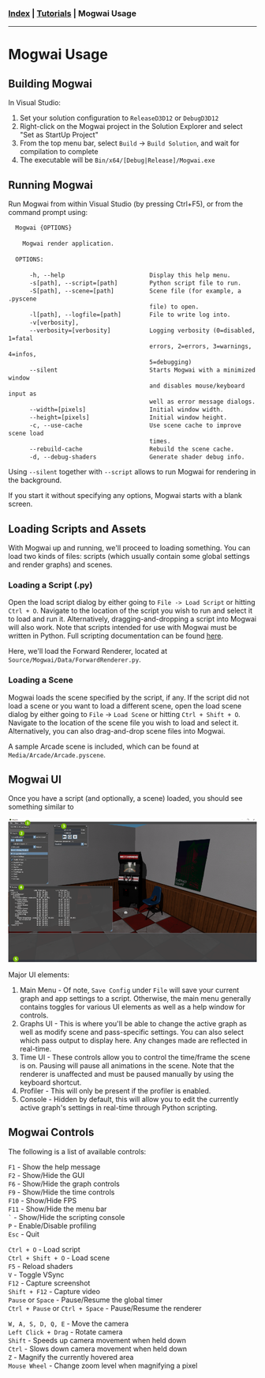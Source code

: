 ### [Index](../index.md) | [Tutorials](./index.md) | Mogwai Usage

--------

# Mogwai Usage

## Building Mogwai

In Visual Studio:
1. Set your solution configuration to `ReleaseD3D12` or `DebugD3D12`
2. Right-click on the Mogwai project in the Solution Explorer and select "Set as StartUp Project"
3. From the top menu bar, select `Build` -> `Build Solution`, and wait for compilation to complete
4. The executable will be `Bin/x64/[Debug|Release]/Mogwai.exe`

## Running Mogwai

Run Mogwai from within Visual Studio (by pressing Ctrl+F5), or from the command prompt using:

```
  Mogwai {OPTIONS}

    Mogwai render application.

  OPTIONS:

      -h, --help                        Display this help menu.
      -s[path], --script=[path]         Python script file to run.
      -S[path], --scene=[path]          Scene file (for example, a .pyscene
                                        file) to open.
      -l[path], --logfile=[path]        File to write log into.
      -v[verbosity],
      --verbosity=[verbosity]           Logging verbosity (0=disabled, 1=fatal
                                        errors, 2=errors, 3=warnings, 4=infos,
                                        5=debugging)
      --silent                          Starts Mogwai with a minimized window
                                        and disables mouse/keyboard input as
                                        well as error message dialogs.
      --width=[pixels]                  Initial window width.
      --height=[pixels]                 Initial window height.
      -c, --use-cache                   Use scene cache to improve scene load
                                        times.
      --rebuild-cache                   Rebuild the scene cache.
      -d, --debug-shaders               Generate shader debug info.
```

Using `--silent` together with `--script` allows to run Mogwai for rendering in the background.

If you start it without specifying any options, Mogwai starts with a blank screen.

## Loading Scripts and Assets

With Mogwai up and running, we'll proceed to loading something. You can load two kinds of files: scripts (which usually contain some global settings and render graphs) and scenes.

### Loading a Script (.py)
Open the load script dialog by either going to `File -> Load Script` or hitting `Ctrl + O`. Navigate to the location of the script you wish to run and select it to load and run it. Alternatively, dragging-and-dropping a script into Mogwai will also work. Note that scripts intended for use with Mogwai must be written in Python. Full scripting documentation can be found [here](../Usage/Scripting.md).

Here, we'll load the Forward Renderer, located at `Source/Mogwai/Data/ForwardRenderer.py`.

### Loading a Scene
Mogwai loads the scene specified by the script, if any. If the script did not load a scene or you want to load a different scene, open the load scene dialog by either going to `File` -> `Load Scene` or hitting `Ctrl + Shift + O`. Navigate to the location of the scene file you wish to load and select it. Alternatively, you can also drag-and-drop scene files into Mogwai.

A sample Arcade scene is included, which can be found at `Media/Arcade/Arcade.pyscene`.

## Mogwai UI
Once you have a script (and optionally, a scene) loaded, you should see something similar to

![MogwaiUI](./images/MogwaiUI.png)

Major UI elements:

1. Main Menu - Of note, `Save Config` under `File` will save your current graph and app settings to a script. Otherwise, the main menu generally contains toggles for various UI elements as well as a help window for controls.
2. Graphs UI - This is where you'll be able to change the active graph as well as modify scene and pass-specific settings. You can also select which pass output to display here. Any changes made are reflected in real-time.
3. Time UI - These controls allow you to control the time/frame the scene is on. Pausing will pause all animations in the scene. Note that the renderer is unaffected and must be paused manually by using the keyboard shortcut.
4. Profiler - This will only be present if the profiler is enabled.
5. Console - Hidden by default, this will allow you to edit the currently active graph's settings in real-time through Python scripting.

## Mogwai Controls
The following is a list of available controls:

`F1` - Show the help message\
`F2` - Show/Hide the GUI\
`F6` - Show/Hide the graph controls\
`F9` - Show/Hide the time controls\
`F10` - Show/Hide FPS\
`F11` - Show/Hide the menu bar\
`` ` `` - Show/Hide the scripting console\
`P` - Enable/Disable profiling\
`Esc` - Quit

`Ctrl + O` - Load script\
`Ctrl + Shift + O` - Load scene\
`F5` - Reload shaders\
`V` - Toggle VSync\
`F12` - Capture screenshot\
`Shift + F12` - Capture video\
`Pause` or `Space` - Pause/Resume the global timer\
`Ctrl + Pause` or `Ctrl + Space` - Pause/Resume the renderer

`W, A, S, D, Q, E` - Move the camera\
`Left Click + Drag` - Rotate camera\
`Shift` - Speeds up camera movement when held down\
`Ctrl` - Slows down camera movement when held down\
`Z` - Magnify the currently hovered area\
`Mouse Wheel` - Change zoom level when magnifying a pixel
